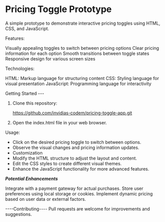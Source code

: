 # Pricing Toggle Prototype

A simple prototype to demonstrate interactive pricing toggles using HTML, CSS, and JavaScript.

Features:

Visually appealing toggles to switch between pricing options
Clear pricing information for each option
Smooth transitions between toggle states
Responsive design for various screen sizes

Technologies:

HTML: Markup language for structuring content
CSS: Styling language for visual presentation
JavaScript: Programming language for interactivity

Getting Started ---


1. Clone this repository:

   https://github.com/invidias-codem/pricing-toggle-app.git

3. Open the index.html file in your web browser.

Usage:

* Click on the desired pricing toggle to switch between options.
* Observe the visual changes and pricing information updates.
* Customization
* Modify the HTML structure to adjust the layout and content.
* Edit the CSS styles to create different visual themes.
* Enhance the JavaScript functionality for more advanced features.
  
***Potential Enhancements***

Integrate with a payment gateway for actual purchases.
Store user preferences using local storage or cookies.
Implement dynamic pricing based on user data or external factors.


----Contributing----
Pull requests are welcome for improvements and suggestions.


